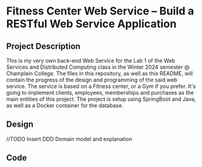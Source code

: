 # Fitness Center Web Service – Build a RESTful Web Service Application
## Project Description
This is my very own back-end Web Service for the Lab 1 of the Web Services and Distributed Computing class in the Winter 2024 semester @ Champlain College.
The files in this repository, as well as this README, will contain the progress of the design and programming of the said web service.
The service is based on a Fitness center, or a Gym if you prefer. It's going to implement clients, employees, memberships and purchases as the main
entities of this project. The project is setup using SpringBoot and Java, as well as a Docker container for the database.

## Design
//TODO Insert DDD Domain model and explanation

## Code
